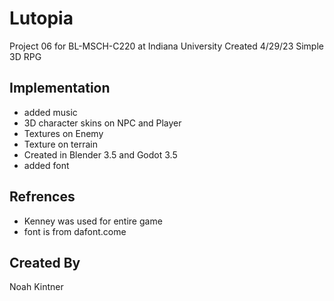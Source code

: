 # Lutopia

Project 06 for BL-MSCH-C220 at Indiana University Created 4/29/23
Simple 3D RPG

## Implementation

- added music
- 3D character skins on NPC and Player
- Textures on Enemy
- Texture on terrain 
- Created in Blender 3.5 and Godot 3.5
- added font

## Refrences

- Kenney was used for entire game
- font is from dafont.come

## Created By

Noah Kintner
